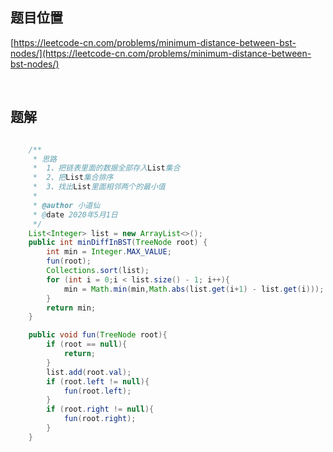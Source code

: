 ## 题目位置

[https://leetcode-cn.com/problems/minimum-distance-between-bst-nodes/](https://leetcode-cn.com/problems/minimum-distance-between-bst-nodes/)

<br/>

## 题解

```java

    /**
     * 思路
     *  1、把链表里面的数据全部存入List集合
     *  2、把List集合排序
     *  3、找出List里面相邻两个的最小值
     *
     * @author 小道仙
     * @date 2020年5月1日
     */
    List<Integer> list = new ArrayList<>();
    public int minDiffInBST(TreeNode root) {
        int min = Integer.MAX_VALUE;
        fun(root);
        Collections.sort(list);
        for (int i = 0;i < list.size() - 1; i++){
            min = Math.min(min,Math.abs(list.get(i+1) - list.get(i)));
        }
        return min;
    }

    public void fun(TreeNode root){
        if (root == null){
            return;
        }
        list.add(root.val);
        if (root.left != null){
            fun(root.left);
        }
        if (root.right != null){
            fun(root.right);
        }
    }


```